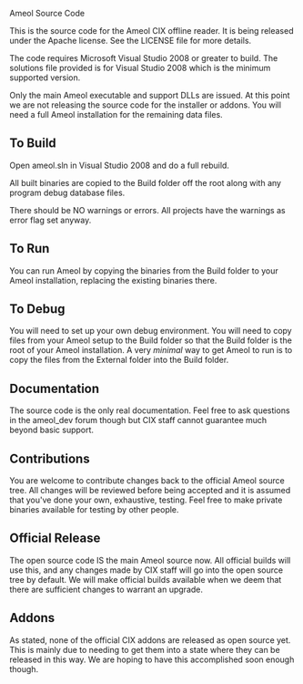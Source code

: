 Ameol Source Code

This is the source code for the Ameol CIX offline reader. It is being
released under the Apache license. See the LICENSE file for more details.

The code requires Microsoft Visual Studio 2008 or greater to build. The
solutions file provided is for Visual Studio 2008 which is the minimum
supported version.

Only the main Ameol executable and support DLLs are issued. At this point
we are not releasing the source code for the installer or addons. You will
need a full Ameol installation for the remaining data files.


To Build
--------
Open ameol.sln in Visual Studio 2008 and do a full rebuild.

All built binaries are copied to the Build folder off the root along with
any program debug database files.

There should be NO warnings or errors. All projects have the warnings as
error flag set anyway.

To Run
------
You can run Ameol by copying the binaries from the Build folder to your
Ameol installation, replacing the existing binaries there.

To Debug
--------
You will need to set up your own debug environment. You will need to copy
files from your Ameol setup to the Build folder so that the Build folder
is the root of your Ameol installation. A very *minimal* way to get Ameol
to run is to copy the files from the External folder into the Build folder.

Documentation
-------------
The source code is the only real documentation. Feel free to ask questions
in the ameol_dev forum though but CIX staff cannot guarantee much beyond
basic support.

Contributions
-------------
You are welcome to contribute changes back to the official Ameol source
tree. All changes will be reviewed before being accepted and it is assumed
that you've done your own, exhaustive, testing. Feel free to make private
binaries available for testing by other people.

Official Release
----------------
The open source code IS the main Ameol source now. All official builds
will use this, and any changes made by CIX staff will go into the open
source tree by default. We will make official builds available when we deem
that there are sufficient changes to warrant an upgrade.

Addons
------
As stated, none of the official CIX addons are released as open source yet.
This is mainly due to needing to get them into a state where they can be
released in this way. We are hoping to have this accomplished soon enough
though.
